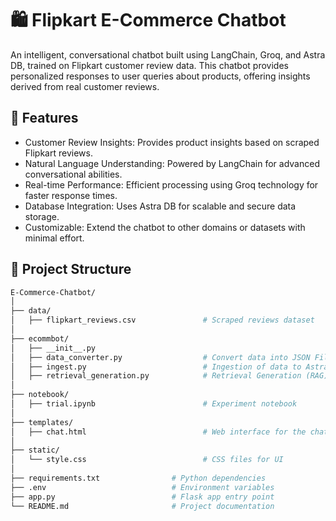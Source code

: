 # 🛍️ Flipkart E-Commerce Chatbot

An intelligent, conversational chatbot built using LangChain, Groq, and Astra DB, trained on Flipkart customer review data. This chatbot provides personalized responses to user queries about products, offering insights derived from real customer reviews.

## 🚀 Features
- Customer Review Insights: Provides product insights based on scraped Flipkart reviews.
- Natural Language Understanding: Powered by LangChain for advanced conversational abilities.
- Real-time Performance: Efficient processing using Groq technology for faster response times.
- Database Integration: Uses Astra DB for scalable and secure data storage.
- Customizable: Extend the chatbot to other domains or datasets with minimal effort.

## 📂 Project Structure
```sh
E-Commerce-Chatbot/                                                                             
│
├── data/                                                                                       
│   ├── flipkart_reviews.csv               # Scraped reviews dataset                            
│
├── ecommbot/                                                                                   
│   ├── __init__.py                                                                             
│   ├── data_converter.py                  # Convert data into JSON File                        
│   ├── ingest.py                          # Ingestion of data to AstraDB                       
│   ├── retrieval_generation.py            # Retrieval Generation (RAG)                         
│
├── notebook/                                                                                   
│   ├── trial.ipynb                        # Experiment notebook                                
│
├── templates/                                                                                  
│   ├── chat.html                          # Web interface for the chatbot                      
│
├── static/                                                                                    
│   └── style.css                          # CSS files for UI                                  
│
├── requirements.txt                # Python dependencies                                       
├── .env                            # Environment variables                                     
├── app.py                          # Flask app entry point                                    
└── README.md                       # Project documentation
```                 
